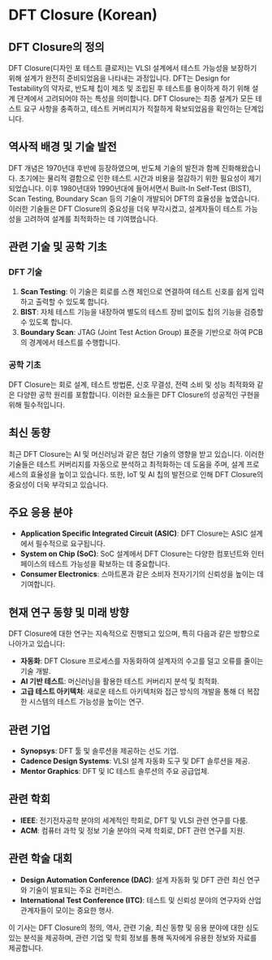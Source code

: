 # DFT Closure (Korean)

## DFT Closure의 정의
DFT Closure(디자인 포 테스트 클로저)는 VLSI 설계에서 테스트 가능성을 보장하기 위해 설계가 완전히 준비되었음을 나타내는 과정입니다. DFT는 Design for Testability의 약자로, 반도체 칩이 제조 및 조립된 후 테스트를 용이하게 하기 위해 설계 단계에서 고려되어야 하는 특성을 의미합니다. DFT Closure는 최종 설계가 모든 테스트 요구 사항을 충족하고, 테스트 커버리지가 적절하게 확보되었음을 확인하는 단계입니다.

## 역사적 배경 및 기술 발전
DFT 개념은 1970년대 후반에 등장하였으며, 반도체 기술의 발전과 함께 진화해왔습니다. 초기에는 물리적 결함으로 인한 테스트 시간과 비용을 절감하기 위한 필요성이 제기되었습니다. 이후 1980년대와 1990년대에 들어서면서 Built-In Self-Test (BIST), Scan Testing, Boundary Scan 등의 기술이 개발되어 DFT의 효율성을 높였습니다. 이러한 기술들은 DFT Closure의 중요성을 더욱 부각시켰고, 설계자들이 테스트 가능성을 고려하여 설계를 최적화하는 데 기여했습니다.

## 관련 기술 및 공학 기초

### DFT 기술
1. **Scan Testing**: 이 기술은 회로를 스캔 체인으로 연결하여 테스트 신호를 쉽게 입력하고 출력할 수 있도록 합니다.
2. **BIST**: 자체 테스트 기능을 내장하여 별도의 테스트 장비 없이도 칩의 기능을 검증할 수 있도록 합니다.
3. **Boundary Scan**: JTAG (Joint Test Action Group) 표준을 기반으로 하여 PCB의 경계에서 테스트를 수행합니다.

### 공학 기초
DFT Closure는 회로 설계, 테스트 방법론, 신호 무결성, 전력 소비 및 성능 최적화와 같은 다양한 공학 원리를 포함합니다. 이러한 요소들은 DFT Closure의 성공적인 구현을 위해 필수적입니다.

## 최신 동향
최근 DFT Closure는 AI 및 머신러닝과 같은 첨단 기술의 영향을 받고 있습니다. 이러한 기술들은 테스트 커버리지를 자동으로 분석하고 최적화하는 데 도움을 주며, 설계 프로세스의 효율성을 높이고 있습니다. 또한, IoT 및 AI 칩의 발전으로 인해 DFT Closure의 중요성이 더욱 부각되고 있습니다.

## 주요 응용 분야
- **Application Specific Integrated Circuit (ASIC)**: DFT Closure는 ASIC 설계에서 필수적으로 요구됩니다.
- **System on Chip (SoC)**: SoC 설계에서 DFT Closure는 다양한 컴포넌트와 인터페이스의 테스트 가능성을 확보하는 데 중요합니다.
- **Consumer Electronics**: 스마트폰과 같은 소비자 전자기기의 신뢰성을 높이는 데 기여합니다.

## 현재 연구 동향 및 미래 방향
DFT Closure에 대한 연구는 지속적으로 진행되고 있으며, 특히 다음과 같은 방향으로 나아가고 있습니다:
- **자동화**: DFT Closure 프로세스를 자동화하여 설계자의 수고를 덜고 오류를 줄이는 기술 개발.
- **AI 기반 테스트**: 머신러닝을 활용한 테스트 커버리지 분석 및 최적화.
- **고급 테스트 아키텍처**: 새로운 테스트 아키텍처와 접근 방식의 개발을 통해 더 복잡한 시스템의 테스트 가능성을 높이는 연구.

## 관련 기업
- **Synopsys**: DFT 툴 및 솔루션을 제공하는 선도 기업.
- **Cadence Design Systems**: VLSI 설계 자동화 도구 및 DFT 솔루션을 제공.
- **Mentor Graphics**: DFT 및 IC 테스트 솔루션의 주요 공급업체.

## 관련 학회
- **IEEE**: 전기전자공학 분야의 세계적인 학회로, DFT 및 VLSI 관련 연구를 다룸.
- **ACM**: 컴퓨터 과학 및 정보 기술 분야의 국제 학회로, DFT 관련 연구를 지원.

## 관련 학술 대회
- **Design Automation Conference (DAC)**: 설계 자동화 및 DFT 관련 최신 연구와 기술이 발표되는 주요 컨퍼런스.
- **International Test Conference (ITC)**: 테스트 및 신뢰성 분야의 연구자와 산업 관계자들이 모이는 중요한 행사.

이 기사는 DFT Closure의 정의, 역사, 관련 기술, 최신 동향 및 응용 분야에 대한 심도 있는 분석을 제공하며, 관련 기업 및 학회 정보를 통해 독자에게 유용한 정보와 자료를 제공합니다.